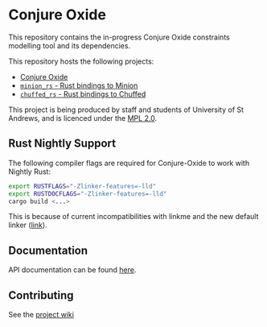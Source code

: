 # Conjure Oxide

This repository contains the in-progress Conjure Oxide constraints modelling
tool and its dependencies. 

This repository hosts the following projects:

* [Conjure Oxide](https://github.com/conjure-cp/conjure-oxide/tree/main/conjure_oxide)
* [`minion_rs` - Rust bindings to Minion](https://github.com/conjure-cp/conjure-oxide/tree/main/solvers/minion)
* [`chuffed_rs` - Rust bindings to Chuffed](https://github.com/conjure-cp/conjure-oxide/tree/main/solvers/chuffed)

This project is being produced by staff and students of University of St
Andrews, and is licenced under the [MPL 2.0](./LICENCE).

## Rust Nightly Support

The following compiler flags are required for Conjure-Oxide to work with
Nightly Rust:

```sh
export RUSTFLAGS="-Zlinker-features=-lld" 
export RUSTDOCFLAGS="-Zlinker-features=-lld" 
cargo build <...>
```

This is because of current incompatibilities with linkme and the new default
linker ([link](https://github.com/dtolnay/linkme/issues/94)).


## Documentation

API documentation can be found [here](https://conjure-cp.github.io/conjure-oxide/docs/).

## Contributing

See the [project wiki](https://github.com/conjure-cp/conjure-oxide/wiki)
<!-- vim: cc=80
-->
